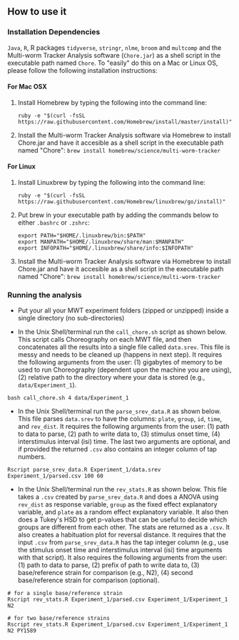## How to use it

### Installation Dependencies

`Java`, `R`, R packages `tidyverse`, `stringr`, `nlme`, `broom` and `multcomp` and the Multi-worm Tracker Analysis software (`Chore.jar`) as a shell script in the executable path named `Chore`.
To "easily" do this on a Mac or Linux OS, please follow the following installation
instructions:

#### For Mac OSX
1. Install Homebrew by typing the following into the command line:

	`ruby -e "$(curl -fsSL https://raw.githubusercontent.com/Homebrew/install/master/install)"`


2. Install the Multi-worm Tracker Analysis software via Homebrew to install Chore.jar and
have it accesible as a shell script in the executable path named "Chore":
	`brew install homebrew/science/multi-worm-tracker`


#### For Linux
1. Install Linuxbrew by typing the following into the command line:

	`ruby -e "$(curl -fsSL https://raw.githubusercontent.com/Homebrew/linuxbrew/go/install)"`


2. Put brew in your executable path by adding the commands below to either `.bashrc` or
`.zshrc`:
	~~~
	export PATH="$HOME/.linuxbrew/bin:$PATH"
	export MANPATH="$HOME/.linuxbrew/share/man:$MANPATH"
	export INFOPATH="$HOME/.linuxbrew/share/info:$INFOPATH"
	~~~

3. Install the Multi-worm Tracker Analysis software via Homebrew to install Chore.jar and
	have it accesible as a shell script in the executable path named "Chore":
	`brew install homebrew/science/multi-worm-tracker`


### Running the analysis

* Put your all your MWT experiment folders (zipped or unzipped) inside a single directory (no sub-directories)

* In the Unix Shell/terminal run the `call_chore.sh` script as shown below. This script calls Choreography on each MWT file, and then concatenates all the results into a single file called `data.srev`. This file is messy and needs to be cleaned up (happens in next step). It requires the following arguments from the user: (1) gigabytes of memory to be used to run Choreography (dependent upon the machine you are using), (2) relative path to the directory where your data is stored (e.g., `data/Experiment_1`).

~~~
bash call_chore.sh 4 data/Experiment_1
~~~

* In the Unix Shell/terminal run the `parse_srev_data.R` as shown below. This file parses `data.srev` to have the columns: `plate`, `group`, `id`, `time`, and `rev_dist`. It requires the following arguments from the user: (1) path to data to parse, (2) path to write data to, (3) stimulus onset time, (4) interstimulus interval (isi) time. The last two arguments are optional, and if provided the returned `.csv` also contains an integer column of tap numbers.

~~~
Rscript parse_srev_data.R Experiment_1/data.srev Experiment_1/parsed.csv 100 60
~~~

* In the Unix Shell/terminal run the `rev_stats.R` as shown below. This file takes a `.csv` created by `parse_srev_data.R` and does a ANOVA using `rev_dist` as response variable, `group` as the fixed effect explanatory variable, and `plate` as a random effect explanatory variable. It also then does a Tukey's HSD to get p-values that can be useful to decide which groups are different from each other. The stats are returned as a `.csv`. It also creates a habituation plot for reversal distance. It requires that the input `.csv` from `parse_srev_data.R` has the tap integer column (e.g., use the stimulus onset time and interstimulus interval (isi) time arguments with that script). It also requires the following arguments from the user: (1) path to data to parse, (2) prefix of path to write data to, (3) base/reference strain for comparison (e.g., N2), (4) second base/reference strain for comparison (optional).

~~~
# for a single base/reference strain
Rscript rev_stats.R Experiment_1/parsed.csv Experiment_1/Experiment_1 N2

# for two base/reference strains
Rscript rev_stats.R Experiment_1/parsed.csv Experiment_1/Experiment_1 N2 PY1589
~~~
